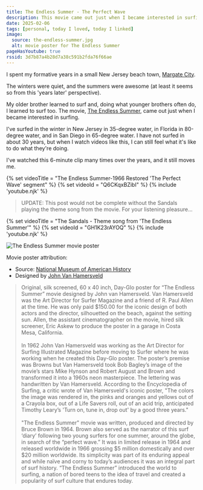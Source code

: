 ```yaml
---
title: The Endless Summer - The Perfect Wave
description: This movie came out just when I became interested in surfing. I absolutely love this clip.
date: 2025-02-06
tags: [personal, today I loved, today I linked]
image:
  source: the-endless-summer.jpg
  alt: movie poster for The Endless Summer
pageHasYoutube: true
rssid: 3d7b87a4b28d7a38c591b2fda76f66ae
---
```


I spent my formative years in a small New Jersey beach town, [Margate City](https://en.wikipedia.org/wiki/Margate_City,_New_Jersey).

The winters were quiet, and the summers were awesome (at least it seems so from this 'years later' perspective).

My older brother learned to surf and, doing what younger brothers often do, I learned to surf too. The movie, [The Endless Summer](https://en.wikipedia.org/wiki/The_Endless_Summer), came out just when I became interested in surfing.

I've surfed in the winter in New Jersey in 35-degree water, in Florida in 80-degree water, and in San Diego in 65-degree water. I have not surfed in about 30 years, but when I watch videos like this, I can still feel what it's like to do what they're doing.

I've watched this 6-minute clip many times over the years, and it still moves me.

{% set videoTitle = "The Endless Summer-1966 Restored 'The Perfect Wave' segment" %}
{% set videoId = "Q6CKqxBZibI" %}
{% include 'youtube.njk' %}

> UPDATE: This post would not be complete without the Sandals playing the theme song from the movie. For your listening pleasure...

{% set videoTitle = "The Sandals - Theme song from 'The Endless Summer'" %}
{% set videoId = "GH1K23rAYOQ" %}
{% include 'youtube.njk' %}

![The Endless Summer movie poster](/assets/img/the-endless-summer.jpg)

Movie poster attribution:

- Source: [National Museum of American History](https://www.si.edu/object/original-poster-endless-summer-created-john-van-hamersveld:nmah_1761100)
- Designed by [John Van Hamersveld](https://en.wikipedia.org/wiki/John_Van_Hamersveld)

> Original, silk screened, 60 x 40 inch, Day-Glo poster for “The Endless Summer” movie designed by John van Hamersveld. Van Hamersveld was the Art Director for Surfer Magazine and a friend of R. Paul Allen at the time. He was only paid $150.00 for the iconic design of both actors and the director, silhouetted on the beach, against the setting sun. Allen, the assistant cinematographer on the movie, hired silk screener, Eric Askew to produce the poster in a garage in Costa Mesa, California.<br><br>
> In 1962 John Van Hamersveld was working as the Art Director for Surfing Illustrated Magazine before moving to Surfer where he was working when he created this Day-Glo poster. The poster’s premise was Browns but Van Hamersveld took Bob Bagley’s image of the movie’s stars Mike Hynson and Robert August and Brown and transformed it into a 1960s neon masterpiece. The lettering was handwritten by Van Hamersveld. According to the Encyclopedia of Surfing, a critic wrote of Van Hamersveld's iconic poster, "The colors the image was rendered in, the pinks and oranges and yellows out of a Crayola box, out of a Life Savers roll, out of an acid trip, anticipated Timothy Leary’s 'Turn on, tune in, drop out' by a good three years."<br><br>
> "The Endless Summer" movie was written, produced and directed by Bruce Brown in 1964. Brown also served as the narrator of this surf ‘diary’ following two young surfers for one summer, around the globe, in search of the “perfect wave.” It was in limited release in 1964 and released worldwide in 1966 grossing $5 million domestically and over $20 million worldwide. Its simplicity was part of its enduring appeal and while naïve and corny to today’s audiences it was an integral part of surf history. “The Endless Summer” introduced the world to surfing, a nation of bored teens to the idea of travel and created a popularity of surf culture that endures today.
